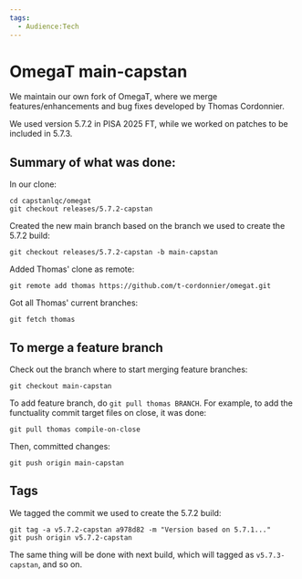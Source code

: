 ```yaml
---
tags:
  - Audience꞉Tech
---
```


# OmegaT main-capstan

We maintain our own fork of OmegaT, where we merge features/enhancements and bug fixes developed by Thomas Cordonnier. 

We used version 5.7.2 in PISA 2025 FT, while we worked on patches to be included in 5.7.3.

## Summary of what was done:

In our clone:
```
cd capstanlqc/omegat
git checkout releases/5.7.2-capstan
```

Created the new main branch based on the branch we used to create the 5.7.2 build:
```
git checkout releases/5.7.2-capstan -b main-capstan
```

Added Thomas' clone as remote:
```
git remote add thomas https://github.com/t-cordonnier/omegat.git
```

Got all Thomas' current branches:
```
git fetch thomas
```

## To merge a feature branch

Check out the branch where to start merging feature branches:
```
git checkout main-capstan
```

To add feature branch, do `git pull thomas BRANCH`. For example, to add the functuality commit target files on close, it was done:

```
git pull thomas compile-on-close
```

Then, committed changes:
```
git push origin main-capstan
```

## Tags

We tagged the commit we used to create the 5.7.2 build:
```
git tag -a v5.7.2-capstan a978d82 -m "Version based on 5.7.1..." 
git push origin v5.7.2-capstan
```

The same thing will be done with next build, which will tagged as `v5.7.3-capstan`, and so on.
